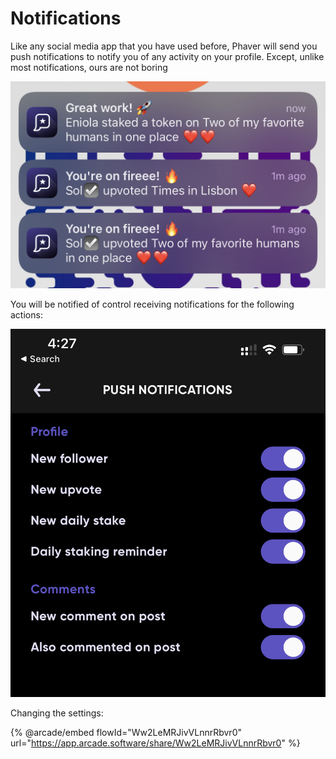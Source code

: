# Notifications

Like any social media app that you have used before, Phaver will send you push notifications to notify you of any activity on your profile. Except, unlike most notifications, ours are not boring

![](<../../../.gitbook/assets/image (7) (1).png>)

You will be notified of control receiving notifications for the following actions:&#x20;

![](<../../../.gitbook/assets/image (9).png>)

Changing the settings:

{% @arcade/embed flowId="Ww2LeMRJivVLnnrRbvr0" url="https://app.arcade.software/share/Ww2LeMRJivVLnnrRbvr0" %}

